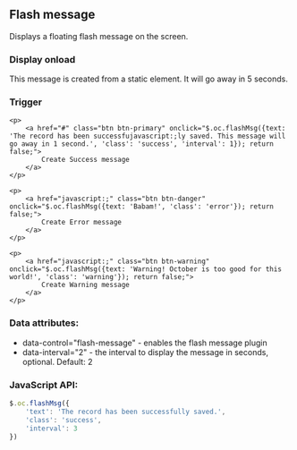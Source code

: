 ## Flash message

Displays a floating flash message on the screen.

### Display onload

<p data-control="flash-message" data-interval="5" class="success">
    This message is created from a static element. It will go away in 5 seconds.
</p>

### Trigger

    <p>
        <a href="#" class="btn btn-primary" onclick="$.oc.flashMsg({text: 'The record has been successfujavascript:;ly saved. This message will go away in 1 second.', 'class': 'success', 'interval': 1}); return false;">
            Create Success message
        </a>
    </p>

    <p>
        <a href="javascript:;" class="btn btn-danger" onclick="$.oc.flashMsg({text: 'Babam!', 'class': 'error'}); return false;">
            Create Error message
        </a>
    </p>

    <p>
        <a href="javascript:;" class="btn btn-warning" onclick="$.oc.flashMsg({text: 'Warning! October is too good for this world!', 'class': 'warning'}); return false;">
            Create Warning message
        </a>
    </p>

### Data attributes:

- data-control="flash-message" - enables the flash message plugin
- data-interval="2" - the interval to display the message in seconds, optional. Default: 2

### JavaScript API:

```js
$.oc.flashMsg({
    'text': 'The record has been successfully saved.',
    'class': 'success',
    'interval': 3
})
```

